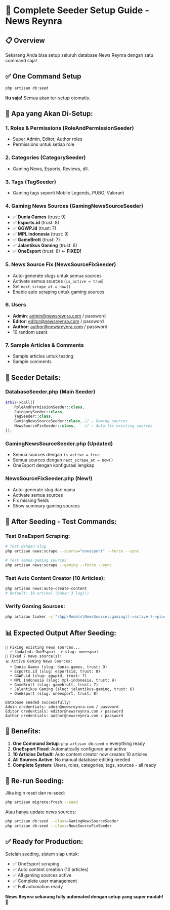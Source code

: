 # 🚀 Complete Seeder Setup Guide - News Reynra

## 📋 Overview

Sekarang Anda bisa setup seluruh database News Reynra dengan satu command saja!

## ✅ **One Command Setup**

```bash
php artisan db:seed
```

**Itu saja!** Semua akan ter-setup otomatis.

## 🎯 **Apa yang Akan Di-Setup:**

### 1. **Roles & Permissions** (RoleAndPermissionSeeder)
- Super Admin, Editor, Author roles
- Permissions untuk setiap role

### 2. **Categories** (CategorySeeder)
- Gaming News, Esports, Reviews, dll.

### 3. **Tags** (TagSeeder)
- Gaming tags seperti Mobile Legends, PUBG, Valorant

### 4. **Gaming News Sources** (GamingNewsSourceSeeder)
- ✅ **Dunia Games** (trust: 9)
- ✅ **Esports.id** (trust: 8)
- ✅ **GGWP.id** (trust: 7)
- ✅ **MPL Indonesia** (trust: 9)
- ✅ **GameBrott** (trust: 7)
- ✅ **Jalantikus Gaming** (trust: 6)
- ✅ **OneEsport** (trust: 8) ← **FIXED!**

### 5. **News Source Fix** (NewsSourceFixSeeder)
- Auto-generate slugs untuk semua sources
- Activate semua sources (`is_active = true`)
- Set `next_scrape_at = now()`
- Enable auto scraping untuk gaming sources

### 6. **Users**
- **Admin**: admin@newsreynra.com / password
- **Editor**: editor@newsreynra.com / password  
- **Author**: author@newsreynra.com / password
- 10 random users

### 7. **Sample Articles & Comments**
- Sample articles untuk testing
- Sample comments

## 🔧 **Seeder Details:**

### DatabaseSeeder.php (Main Seeder)
```php
$this->call([
    RoleAndPermissionSeeder::class,
    CategorySeeder::class,
    TagSeeder::class,
    GamingNewsSourceSeeder::class, // ← Gaming sources
    NewsSourceFixSeeder::class,    // ← Auto-fix existing sources
]);
```

### GamingNewsSourceSeeder.php (Updated)
- Semua sources dengan `is_active = true`
- Semua sources dengan `next_scrape_at = now()`
- OneEsport dengan konfigurasi lengkap

### NewsSourceFixSeeder.php (New!)
- Auto-generate slug dari nama
- Activate semua sources
- Fix missing fields
- Show summary gaming sources

## 🚀 **After Seeding - Test Commands:**

### Test OneEsport Scraping:
```bash
# Test dengan slug
php artisan news:scrape --source="oneesport" --force --sync

# Test semua gaming sources
php artisan news:scrape --gaming --force --sync
```

### Test Auto Content Creator (10 Articles):
```bash
php artisan news:auto-create-content
# Default: 10 artikel (bukan 3 lagi!)
```

### Verify Gaming Sources:
```bash
php artisan tinker -c "\App\Models\NewsSource::gaming()->active()->pluck('name', 'slug')"
```

## 📊 **Expected Output After Seeding:**

```
🔧 Fixing existing news sources...
  ✅ Updated: OneEsport -> slug: oneesport
🎉 Fixed 7 news source(s)!
📊 Active Gaming News Sources:
  • Dunia Games (slug: dunia-games, trust: 9)
  • Esports.id (slug: esportsid, trust: 8)
  • GGWP.id (slug: ggwpid, trust: 7)
  • MPL Indonesia (slug: mpl-indonesia, trust: 9)
  • GameBrott (slug: gamebrott, trust: 7)
  • Jalantikus Gaming (slug: jalantikus-gaming, trust: 6)
  • OneEsport (slug: oneesport, trust: 8)

Database seeded successfully!
Admin credentials: admin@newsreynra.com / password
Editor credentials: editor@newsreynra.com / password
Author credentials: author@newsreynra.com / password
```

## 🎉 **Benefits:**

1. **One Command Setup**: `php artisan db:seed` = everything ready
2. **OneEsport Fixed**: Automatically configured and active
3. **10 Articles Default**: Auto content creator now creates 10 articles
4. **All Sources Active**: No manual database editing needed
5. **Complete System**: Users, roles, categories, tags, sources - all ready

## 🔄 **Re-run Seeding:**

Jika ingin reset dan re-seed:
```bash
php artisan migrate:fresh --seed
```

Atau hanya update news sources:
```bash
php artisan db:seed --class=GamingNewsSourceSeeder
php artisan db:seed --class=NewsSourceFixSeeder
```

## ✅ **Ready for Production:**

Setelah seeding, sistem siap untuk:
- ✅ OneEsport scraping
- ✅ Auto content creation (10 articles)
- ✅ All gaming sources active
- ✅ Complete user management
- ✅ Full automation ready

**News Reynra sekarang fully automated dengan setup yang super mudah! 🚀**
